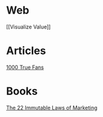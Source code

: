 # Web

[[Visualize Value]]
# Articles

[1000 True Fans](https://kk.org/thetechnium/1000-true-fans/)

# Books

[The 22 Immutable Laws of Marketing](https://www.goodreads.com/book/show/33449)